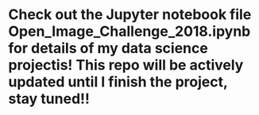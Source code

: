 # Check out the Jupyter notebook file Open_Image_Challenge_2018.ipynb for details of my data science projectis! This repo will be actively updated until I finish the project, stay tuned!!

